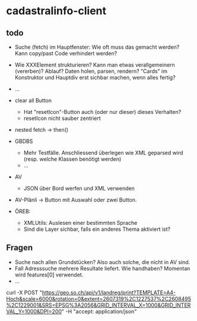 # cadastralinfo-client

## todo
- Suche (fetch) im Hauptfenster: Wie oft muss das gemacht werden? Kann copy/past Code verhindert werden?
- Wie XXXElement strukturieren? Kann man etwas verallgemeinern (vererben)? Ablauf? Daten holen, parsen, rendern? "Cards" im Konstruktor und Hauptdiv erst sichbar machen, wenn alles fertig?
- ...
- clear all Button
  * Hat "resetIcon"-Button auch (oder nur dieser) dieses Verhalten?
  * resetIcon nicht sauber zentriert
- nested fetch -> then()



- GBDBS
  * Mehr Testfälle. Anschliessend überlegen wie XML geparsed wird (resp. welche Klassen benötigt werden)
  * ...
- AV
  * JSON über Bord werfen und XML verwenden

- AV-Plänli -> Button mit Auswahl oder zwei Button.

- ÖREB:
  * XMLUtils: Auslesen einer bestimmten Sprache
  * Sind die Layer sichbar, falls ein anderes Thema aktiviert ist?

## Fragen
- Suche nach allen Grundstücken? Also auch solche, die nicht in AV sind.
- Fall Adresssuche mehrere Resultate liefert. Wie handhaben? Momentan wird features[0] verwendet.
- ...


curl -X POST "https://geo.so.ch/api/v1/landreg/print?TEMPLATE=A4-Hoch&scale=6000&rotation=0&extent=2607319%2C1227537%2C2608495%2C1229001&SRS=EPSG%3A2056&GRID_INTERVAL_X=1000&GRID_INTERVAL_Y=1000&DPI=200" -H "accept: application/json"



